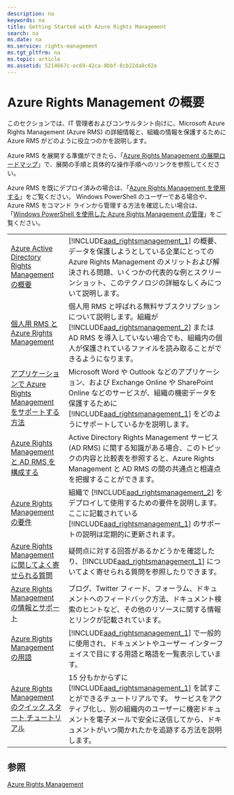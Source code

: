 ```yaml
---
description: na
keywords: na
title: Getting Started with Azure Rights Management
search: na
ms.date: na
ms.service: rights-management
ms.tgt_pltfrm: na
ms.topic: article
ms.assetid: 5214667c-ec69-42ca-8bbf-8cb22da8c62e
---
```

# Azure Rights Management の概要
このセクションでは、IT 管理者およびコンサルタント向けに、Microsoft Azure Rights Management (Azure RMS) の詳細情報と、組織の情報を保護するために Azure RMS がどのように役立つのかを説明します。

Azure RMS を展開する準備ができたら、「[Azure Rights Management の展開ロードマップ](../Topic/Azure_Rights_Management_Deployment_Roadmap.md)」で、展開の手順と具体的な操作手順へのリンクを参照してください。

Azure RMS を既にデプロイ済みの場合は、「[Azure Rights Management を使用する](../Topic/Using_Azure_Rights_Management.md)」をご覧ください。 Windows PowerShell のユーザーである場合や、Azure RMS をコマンド ラインから管理する方法を確認したい場合は、「[Windows PowerShell を使用した Azure Rights Management の管理](../Topic/Administering_Azure_Rights_Management_by_Using_Windows_PowerShell.md)」をご覧ください。

|||
|-|-|
|[Azure Active Directory Rights Management の概要](../Topic/What_is_Azure_Rights_Management_.md)|[!INCLUDE[aad_rightsmanagement_1](../Token/aad_rightsmanagement_1_md.md)] の概要、データを保護しようとしている企業にとっての Azure Rights Management のメリットおよび解決される問題、いくつかの代表的な例とスクリーンショット、このテクノロジの詳細なしくみについて説明します。|
|[個人用 RMS と Azure Rights Management](../Topic/RMS_for_Individuals_and_Azure_Rights_Management.md)|個人用 RMS と呼ばれる無料サブスクリプションについて説明します。組織が [!INCLUDE[aad_rightsmanagement_2](../Token/aad_rightsmanagement_2_md.md)] または AD RMS を導入していない場合でも、組織内の個人が保護されているファイルを読み取ることができるようになります。|
|[アプリケーションで Azure Rights Management をサポートする方法](../Topic/How_Applications_Support_Azure_Rights_Management.md)|Microsoft Word や Outlook などのアプリケーション、および Exchange Online や SharePoint Online などのサービスが、組織の機密データを保護するために [!INCLUDE[aad_rightsmanagement_1](../Token/aad_rightsmanagement_1_md.md)] をどのようにサポートしているかを説明します。|
|[Azure Rights Management と AD RMS を構成する](../Topic/Comparing_Azure_Rights_Management_and_AD_RMS.md)|Active Directory Rights Management サービス (AD RMS) に関する知識がある場合、このトピックの内容と比較表を参照すると、Azure Rights Management と AD RMS の間の共通点と相違点を把握することができます。|
|[Azure Rights Management の要件](../Topic/Requirements_for_Azure_Rights_Management.md)|組織で [!INCLUDE[aad_rightsmanagement_2](../Token/aad_rightsmanagement_2_md.md)] をデプロイして使用するための要件を説明します。 ここに記載されている [!INCLUDE[aad_rightsmanagement_1](../Token/aad_rightsmanagement_1_md.md)] のサポートの説明は定期的に更新されます。|
|[Azure Rights Management に関してよく寄せられる質問](../Topic/Frequently_Asked_Questions_for_Azure_Rights_Management.md)|疑問点に対する回答があるかどうかを確認したり、[!INCLUDE[aad_rightsmanagement_1](../Token/aad_rightsmanagement_1_md.md)] についてよく寄せられる質問を参照したりできます。|
|[Azure Rights Management の情報とサポート](../Topic/Information_and_Support_for_Azure_Rights_Management.md)|ブログ、Twitter フィード、フォーラム、ドキュメントへのフィードバック方法、ドキュメント検索のヒントなど、その他のリソースに関する情報とリンクが記載されています。|
|[Azure Rights Management の用語](../Topic/Terminology_for_Azure_Rights_Management.md)|[!INCLUDE[aad_rightsmanagement_1](../Token/aad_rightsmanagement_1_md.md)] で一般的に使用され、ドキュメントやユーザー インターフェイスで目にする用語と略語を一覧表示しています。|
|[Azure Rights Management のクイック スタート チュートリアル](../Topic/Quick_Start_Tutorial_for_Azure_Rights_Management.md)|15 分もかからずに [!INCLUDE[aad_rightsmanagement_1](../Token/aad_rightsmanagement_1_md.md)] を試すことができるチュートリアルです。 サービスをアクティブ化し、別の組織内のユーザーに機密ドキュメントを電子メールで安全に送信してから、ドキュメントがいつ開かれたかを追跡する方法を説明します。|

## 参照
[Azure Rights Management](../Topic/Azure_Rights_Management.md)

